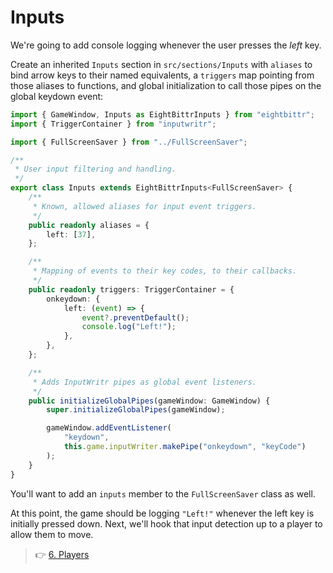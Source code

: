 # Inputs

We're going to add console logging whenever the user presses the _left_ key.

Create an inherited `Inputs` section in `src/sections/Inputs` with `aliases` to bind arrow keys to their named equivalents, a `triggers` map pointing from those aliases to functions, and global initialization to call those pipes on the global keydown event:

```ts
import { GameWindow, Inputs as EightBittrInputs } from "eightbittr";
import { TriggerContainer } from "inputwritr";

import { FullScreenSaver } from "../FullScreenSaver";

/**
 * User input filtering and handling.
 */
export class Inputs extends EightBittrInputs<FullScreenSaver> {
    /**
     * Known, allowed aliases for input event triggers.
     */
    public readonly aliases = {
        left: [37],
    };

    /**
     * Mapping of events to their key codes, to their callbacks.
     */
    public readonly triggers: TriggerContainer = {
        onkeydown: {
            left: (event) => {
                event?.preventDefault();
                console.log("Left!");
            },
        },
    };

    /**
     * Adds InputWritr pipes as global event listeners.
     */
    public initializeGlobalPipes(gameWindow: GameWindow) {
        super.initializeGlobalPipes(gameWindow);

        gameWindow.addEventListener(
            "keydown",
            this.game.inputWriter.makePipe("onkeydown", "keyCode")
        );
    }
}
```

You'll want to add an `inputs` member to the `FullScreenSaver` class as well.

At this point, the game should be logging `"Left!"` whenever the left key is initially pressed down.
Next, we'll hook that input detection up to a player to allow them to move.

> 👉 [6. Players](./6.%20Players.md)
